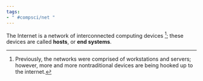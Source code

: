 ```yaml
---
tags:
- " #compsci/net "
---
```

The Internet is a network of interconnected computing devices [^1]; these devices are called **hosts**, or **end systems**. <!--SR:!2023-10-09,29,250!2024-04-02,210,288-->

[^1]: Previously, the networks were comprised of workstations and servers; however, more and more nontraditional devices are being hooked up to the internet.